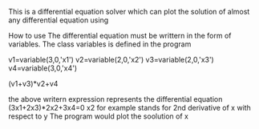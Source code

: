 This is a differential equation solver which can plot the solution of almost any differential equation using

How to use
The differential equation must be writtern in the form of variables. The class variables is defined in the program

v1=variable(3,0,'x1')
v2=variable(2,0,'x2')
v3=variable(2,0,'x3')
v4=variable(3,0,'x4')

(v1+v3)*v2+v4

the above writern expression represents the differential equation (3x1+2x3)*2x2+3x4=0
x2 for example stands for 2nd derivative of x with respect to y
The program would plot the soolution of x
